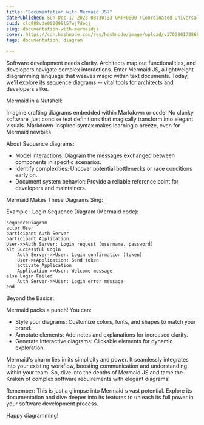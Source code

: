 ```yaml
---
title: "Documentation with Mermaid.JS?"
datePublished: Sun Dec 17 2023 08:30:33 GMT+0000 (Coordinated Universal Time)
cuid: clq988vdo000008l57wj7deqj
slug: documentation-with-mermaidjs
cover: https://cdn.hashnode.com/res/hashnode/image/upload/v1702801728687/1291483a-9358-4461-afd1-abc36f76447a.jpeg
tags: documentation, diagram

---
```


Software development needs clarity. Architects map out functionalities, and developers navigate complex interactions. Enter Mermaid JS, a lightweight diagramming language that weaves magic within text documents. Today, we'll explore its sequence diagrams -- vital tools for architects and developers alike.

Mermaid in a Nutshell:

Imagine crafting diagrams embedded within Markdown or code! No clunky software, just concise text definitions that magically transform into elegant visuals. Markdown-inspired syntax makes learning a breeze, even for Mermaid newbies.

About Sequence diagrams:

-   Model interactions: Diagram the messages exchanged between components in specific scenarios.
-   Identify complexities: Uncover potential bottlenecks or race conditions early on.
-   Document system behavior: Provide a reliable reference point for developers and maintainers.

Mermaid Makes These Diagrams Sing:

Example : Login Sequence Diagram (Mermaid code):
```mermaid
sequenceDiagram
actor User
participant Auth Server
participant Application
User->>Auth Server: Login request (username, password)
alt Successful Login
    Auth Server->>User: Login confirmation (token)
    User->>Application: Send token
    activate Application
    Application->>User: Welcome message
else Login Failed
    Auth Server->>User: Login error message
end

```

Beyond the Basics:

Mermaid packs a punch! You can:

-   Style your diagrams: Customize colors, fonts, and shapes to match your brand.
-   Annotate elements: Add notes and explanations for increased clarity.
-   Generate interactive diagrams: Clickable elements for dynamic exploration.

Mermaid's charm lies in its simplicity and power. It seamlessly integrates into your existing workflow, boosting communication and understanding within your team. So, dive into the depths of Mermaid JS and tame the Kraken of complex software requirements with elegant diagrams!

Remember: This is just a glimpse into Mermaid's vast potential. Explore its documentation and dive deeper into its features to unleash its full power in your software development process.

Happy diagramming!